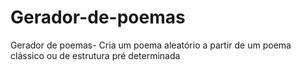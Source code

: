 # Gerador-de-poemas
Gerador de poemas- Cria um poema aleatório a partir de um poema clássico ou de estrutura pré determinada
